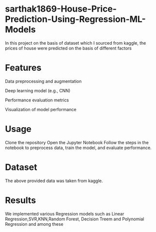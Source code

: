 # sarthak1869-House-Price-Prediction-Using-Regression-ML-Models
In this project on the basis of dataset which I sourced from kaggle, the prices of house were predicted on the basis of different factors

# Features
Data preprocessing and augmentation

Deep learning model (e.g., CNN)

Performance evaluation metrics

Visualization of model performance

# Usage
Clone the repository
Open the Jupyter Notebook
Follow the steps in the notebook to preprocess data, train the model, and evaluate performance.

# Dataset
The above provided data was taken from kaggle.

# Results

We implemented various Regression models such as Linear Regression,SVR,KNN,Random Forest, Decision Treem and Polynomial Regression and among these
